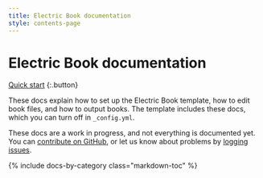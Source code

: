 ```yaml
---
title: Electric Book documentation
style: contents-page
---
```


# Electric Book documentation

[Quick start](quick-start.html)
{:.button}

These docs explain how to set up the Electric Book template, how to edit book files, and how to output books. The template includes these docs, which you can turn off in `_config.yml`.

These docs are a work in progress, and not everything is documented yet. You can [contribute on GitHub](https://github.com/electricbookworks/electric-book), or let us know about problems by [logging issues](https://github.com/electricbookworks/electric-book/issues).

{% include docs-by-category class="markdown-toc" %}
